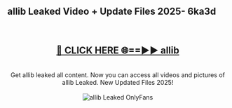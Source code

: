 <h2>allib Leaked Video + Update Files 2025- 6ka3d</h2>
<br>
<div align="center">
<h2><a href="https://libra.edu.pl?allib" rel="nofollow">🔴 CLICK HERE 🌐==►► allib</a></h2>
<br>
Get allib leaked all content. Now you can access all videos and pictures of allib Leaked. New Updated Files 2025!
<br>
<br>
<a href="https://libra.edu.pl?allib" rel="nofollow" data-target="animated-image.originalLink"><img src="https://i.ibb.co.com/WyWwxjT/player-gif2.gif" alt="allib Leaked OnlyFans" style="max-width: 100%; display: inline-block;" data-target="animated-image.originalImage"></a>
</div>
<br>